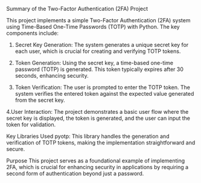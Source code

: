 Summary of the Two-Factor Authentication (2FA) Project

This project implements a simple Two-Factor Authentication (2FA) system using Time-Based One-Time Passwords (TOTP) with Python. The key components include:

1. Secret Key Generation: The system generates a unique secret key for each user, which is crucial for creating and verifying TOTP tokens.

2. Token Generation: Using the secret key, a time-based one-time password (TOTP) is generated. This token typically expires after 30 seconds, enhancing security.

3. Token Verification: The user is prompted to enter the TOTP token. The system verifies the entered token against the expected value generated from the secret key.

4.User Interaction: The project demonstrates a basic user flow where the secret key is displayed, the token is generated, and the user can input the token for validation.

Key Libraries Used
pyotp: This library handles the generation and verification of TOTP tokens, making the implementation straightforward and secure.

Purpose
This project serves as a foundational example of implementing 2FA, which is crucial for enhancing security in applications by requiring a second form of authentication beyond just a password.
